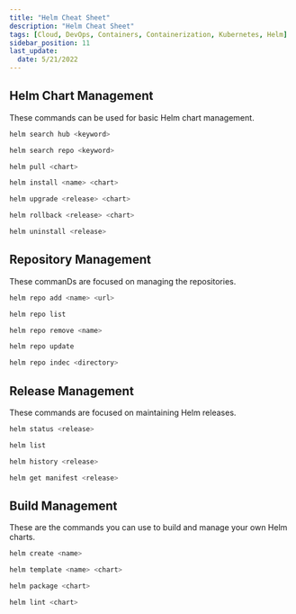 ```yaml
---
title: "Helm Cheat Sheet"
description: "Helm Cheat Sheet"
tags: [Cloud, DevOps, Containers, Containerization, Kubernetes, Helm]
sidebar_position: 11
last_update:
  date: 5/21/2022 
---
```




## Helm Chart Management

These commands can be used for basic Helm chart management. 

```bash
helm search hub <keyword> 
```
```bash
helm search repo <keyword>
```
```bash
helm pull <chart> 
```
```bash
helm install <name> <chart> 
```
```bash
helm upgrade <release> <chart>
```
```bash
helm rollback <release> <chart>
```
```bash
helm uninstall <release> 
```

## Repository Management

These commanDs are focused on managing the repositories.

```bash
helm repo add <name> <url>
```
```bash
helm repo list 
```
```bash
helm repo remove <name>
```
```bash
helm repo update 
```
```bash
helm repo indec <directory> 
```


## Release Management

These commands are focused on maintaining Helm releases.

```bash
helm status <release>  
```
```bash
helm list 
```
```bash
helm history <release>
```
```bash
helm get manifest <release>
```

## Build Management 

These are the commands you can use to build and manage your own Helm charts.

```bash
helm create <name> 
```
```bash
helm template <name> <chart>
```
```bash
helm package <chart> 
```
```bash
helm lint <chart> 
```


 

